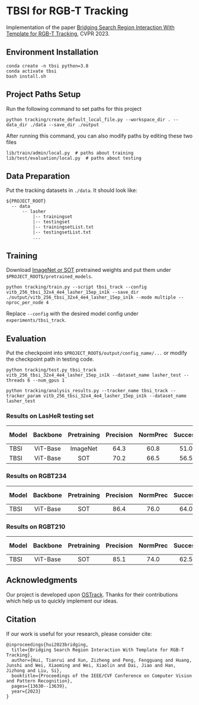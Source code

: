 # TBSI for RGB-T Tracking

Implementation of the paper [Bridging Search Region Interaction With Template for RGB-T Tracking](https://openaccess.thecvf.com/content/CVPR2023/papers/Hui_Bridging_Search_Region_Interaction_With_Template_for_RGB-T_Tracking_CVPR_2023_paper.pdf), CVPR 2023.

## Environment Installation
```
conda create -n tbsi python=3.8
conda activate tbsi
bash install.sh
```

## Project Paths Setup
Run the following command to set paths for this project
```
python tracking/create_default_local_file.py --workspace_dir . --data_dir ./data --save_dir ./output
```
After running this command, you can also modify paths by editing these two files
```
lib/train/admin/local.py  # paths about training
lib/test/evaluation/local.py  # paths about testing
```

## Data Preparation
Put the tracking datasets in `./data`. It should look like:
```
${PROJECT_ROOT}
  -- data
      -- lasher
          |-- trainingset
          |-- testingset
          |-- trainingsetList.txt
          |-- testingsetList.txt
          ...
```

## Training
Download [ImageNet or SOT](https://pan.baidu.com/s/1U42J6b3g1htma0OvmXRQCw?pwd=at5b) pretrained weights and put them under `$PROJECT_ROOT$/pretrained_models`.

```
python tracking/train.py --script tbsi_track --config vitb_256_tbsi_32x4_4e4_lasher_15ep_in1k --save_dir ./output/vitb_256_tbsi_32x4_4e4_lasher_15ep_in1k --mode multiple --nproc_per_node 4
```

Replace `--config` with the desired model config under `experiments/tbsi_track`.

## Evaluation
Put the checkpoint into `$PROJECT_ROOT$/output/config_name/...` or modify the checkpoint path in testing code.

```
python tracking/test.py tbsi_track vitb_256_tbsi_32x4_4e4_lasher_15ep_in1k --dataset_name lasher_test --threads 6 --num_gpus 1

python tracking/analysis_results.py --tracker_name tbsi_track --tracker_param vitb_256_tbsi_32x4_4e4_lasher_15ep_in1k --dataset_name lasher_test
```

### Results on LasHeR testing set

Model | Backbone | Pretraining | Precision | NormPrec | Success | FPS | Checkpoint | Raw Result
--- |:---:|:---:|:---:|:---:|:---:|:---:|---:|---:
TBSI | ViT-Base | ImageNet | 64.3 | 60.8 | 51.0 | 36.2 | [download](https://pan.baidu.com/s/18MYRT4jkunIPklD02daFXA?pwd=y2rz) | [download](https://pan.baidu.com/s/1CP07T0VmtxPr6KcWqszY1w?pwd=6v3b)
TBSI | ViT-Base | SOT | 70.2 | 66.5 | 56.5 | 36.2 | [download](https://pan.baidu.com/s/18MYRT4jkunIPklD02daFXA?pwd=y2rz) | [download](https://pan.baidu.com/s/1CP07T0VmtxPr6KcWqszY1w?pwd=6v3b)

### Results on RGBT234

Model | Backbone | Pretraining | Precision | NormPrec | Success | FPS | Checkpoint | Raw Result
--- |:---:|:---:|:---:|:---:|:---:|:---:|---:|---:
TBSI | ViT-Base | SOT | 86.4 | 76.0 | 64.0 | 36.2 | [download](todo) | [download](todo)

### Results on RGBT210

Model | Backbone | Pretraining | Precision | NormPrec | Success | FPS | Checkpoint | Raw Result
--- |:---:|:---:|:---:|:---:|:---:|:---:|---:|---:
TBSI | ViT-Base | SOT | 85.1 | 74.0 | 62.5 | 36.2 | [download](todo) | [download](todo)

## Acknowledgments
Our project is developed upon [OSTrack](https://github.com/botaoye/OSTrack). Thanks for their contributions which help us to quickly implement our ideas.

## Citation
If our work is useful for your research, please consider cite:

```
@inproceedings{hui2023bridging,
  title={Bridging Search Region Interaction With Template for RGB-T Tracking},
  author={Hui, Tianrui and Xun, Zizheng and Peng, Fengguang and Huang, Junshi and Wei, Xiaoming and Wei, Xiaolin and Dai, Jiao and Han, Jizhong and Liu, Si},
  booktitle={Proceedings of the IEEE/CVF Conference on Computer Vision and Pattern Recognition},
  pages={13630--13639},
  year={2023}
}
```
